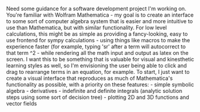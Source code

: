 Need some guidance for a software development project I'm working on. You're familiar with Wolfram Mathematica - my goal is to create an interface to some sort of computer algebra system that is easier and more intuitive to use than Mathematica, but with similar functionality. For low level calculations, this might be as simple as providing a fancy-looking, easy to use frontend for sympy calculations - using things like macros to make the experience faster (for example, typing 'sr' after a term will autocorrect to that term ^2 - while rendering all the math input and output as latex on the screen. I want this to be something that is valuable for visual and kinesthetic learning styles as well, so I'm envisioning the user being able to click and drag to rearrange terms in an equation, for example. To start, I just want to create a visual interface that reproduces as much of Mathematica's functionality as possible, with a priority on these features: - simple symbolic algebra - derivatives - indefinite and definite integrals (analytic solution steps using some sort of decision tree) - plotting 2D and 3D functions and vector fields